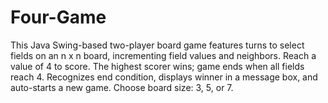# Four-Game
 This Java Swing-based two-player board game features turns to select fields on an n x n board, incrementing field values and neighbors. Reach a value of 4 to score. The highest scorer wins; game ends when all fields reach 4. Recognizes end condition, displays winner in a message box, and auto-starts a new game. Choose board size: 3, 5, or 7.
